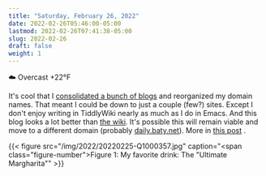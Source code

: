 ```yaml
---
title: "Saturday, February 26, 2022"
date: 2022-02-26T05:46:00-05:00
lastmod: 2022-02-26T07:41:38-05:00
slug: 2022-02-26
draft: false
weight: 1
---
```


☁️   Overcast +22°F

It's cool that I [consolidated a bunch of blogs](https://baty.net/2022/domain-consolidation-continued/) and reorganized my domain names. That meant I could be down to just a couple (few?) sites. Except I don't enjoy writing in TiddlyWiki nearly as much as I do in Emacs. And this blog looks a lot better than [the wiki](https://rl.baty.net). It's possible this will remain viable and move to a different domain (probably [daily.baty.net](https://daily.baty.net)). More in [this post](https://baty.net/2022/the-daily-notes-dilemma/) .

{{< figure src="/img/2022/20220225-Q1000357.jpg" caption="<span class=\"figure-number\">Figure 1: </span>My favorite drink: The \"Ultimate Margharita\"" >}}

[//]: # "Exported with love from a post written in Org mode"
[//]: # "- https://github.com/kaushalmodi/ox-hugo"
